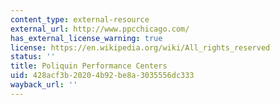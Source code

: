 ```yaml
---
content_type: external-resource
external_url: http://www.ppcchicago.com/
has_external_license_warning: true
license: https://en.wikipedia.org/wiki/All_rights_reserved
status: ''
title: Poliquin Performance Centers
uid: 428acf3b-2020-4b92-be8a-3035556dc333
wayback_url: ''
---
```

